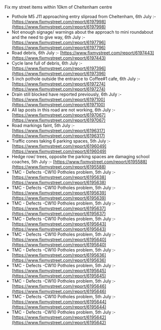 Fix my street items within 10km of Cheltenham centre

<!-- fix_marker starts -->

- Pothole M5 J11 approaching entry sliproad from Cheltenham, 6th July :- [https://www.fixmystreet.com/report/6197998](https://www.fixmystreet.com/report/6197998)
- Not enough signage/ warnings about the approach to mini roundabout and the need to give way, 6th July :- [https://www.fixmystreet.com/report/6197796](https://www.fixmystreet.com/report/6197796)
- Road debris, 6th July :- [https://www.fixmystreet.com/report/6197443](https://www.fixmystreet.com/report/6197443)
- Cycle lane full of debris, 6th July :- [https://www.fixmystreet.com/report/6197396](https://www.fixmystreet.com/report/6197396)
- 5 inch pothole outside the entrance to Coffee#1 cafe, 6th July :- [https://www.fixmystreet.com/report/6197274](https://www.fixmystreet.com/report/6197274)
- Drain still blocked have reported previously, 6th July :- [https://www.fixmystreet.com/report/6197100](https://www.fixmystreet.com/report/6197100)
- All lap posts in this road are not working, 6th July :- [https://www.fixmystreet.com/report/6197067](https://www.fixmystreet.com/report/6197067)
- Road markings faint, 5th July :- [https://www.fixmystreet.com/report/6196317](https://www.fixmystreet.com/report/6196317)
- Traffic cones taking 6 parking spaces, 5th July :- [https://www.fixmystreet.com/report/6196049](https://www.fixmystreet.com/report/6196049)
- Hedge row/ trees, opposite the parking spaces are damaging school coaches, 5th July :- [https://www.fixmystreet.com/report/6195588](https://www.fixmystreet.com/report/6195588)
- TMC - Defects -CW10 Potholes problem, 5th July :- [https://www.fixmystreet.com/report/6195638](https://www.fixmystreet.com/report/6195638)
- TMC - Defects -CW10 Potholes problem, 5th July :- [https://www.fixmystreet.com/report/6195639](https://www.fixmystreet.com/report/6195639)
- TMC - Defects -CW10 Potholes problem, 5th July :- [https://www.fixmystreet.com/report/6195637](https://www.fixmystreet.com/report/6195637)
- TMC - Defects -CW10 Potholes problem, 5th July :- [https://www.fixmystreet.com/report/6195643](https://www.fixmystreet.com/report/6195643)
- TMC - Defects -CW10 Potholes problem, 5th July :- [https://www.fixmystreet.com/report/6195640](https://www.fixmystreet.com/report/6195640)
- TMC - Defects -CW10 Potholes problem, 5th July :- [https://www.fixmystreet.com/report/6195636](https://www.fixmystreet.com/report/6195636)
- TMC - Defects -CW10 Potholes problem, 5th July :- [https://www.fixmystreet.com/report/6195645](https://www.fixmystreet.com/report/6195645)
- TMC - Defects -CW10 Potholes problem, 5th July :- [https://www.fixmystreet.com/report/6195646](https://www.fixmystreet.com/report/6195646)
- TMC - Defects -CW10 Potholes problem, 5th July :- [https://www.fixmystreet.com/report/6195644](https://www.fixmystreet.com/report/6195644)
- TMC - Defects -CW10 Potholes problem, 5th July :- [https://www.fixmystreet.com/report/6195642](https://www.fixmystreet.com/report/6195642)

<!-- fix_marker ends -->